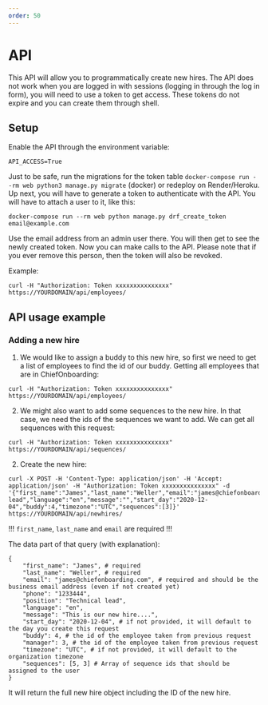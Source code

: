 ```yaml
---
order: 50
---
```


# API

This API will allow you to programmatically create new hires. The API does not work when you are logged in with sessions (logging in through the log in form), you will need to use a token to get access. These tokens do not expire and you can create them through shell.

## Setup
Enable the API through the environment variable:

```
API_ACCESS=True
```

Just to be safe, run the migrations for the token table `docker-compose run --rm web python3 manage.py migrate` (docker) or redeploy on Render/Heroku. Up next, you will have to generate a token to authenticate with the API. You will have to attach a user to it, like this:

```
docker-compose run --rm web python manage.py drf_create_token email@example.com
```
Use the email address from an admin user there. You will then get to see the newly created token. Now you can make calls to the API. Please note that if you ever remove this person, then the token will also be revoked.

Example:

```
curl -H "Authorization: Token xxxxxxxxxxxxxxx" https://YOURDOMAIN/api/employees/
```

## API usage example

### Adding a new hire

1. We would like to assign a buddy to this new hire, so first we need to get a list of employees to find the id of our buddy. Getting all employees that are in ChiefOnboarding:

```
curl -H "Authorization: Token xxxxxxxxxxxxxxx" https://YOURDOMAIN/api/employees/
```

2. We might also want to add some sequences to the new hire. In that case, we need the ids of the sequences we want to add. We can get all sequences with this request:

```
curl -H "Authorization: Token xxxxxxxxxxxxxxx" https://YOURDOMAIN/api/sequences/
```

2. Create the new hire:

```
curl -X POST -H 'Content-Type: application/json' -H 'Accept: application/json' -H "Authorization: Token xxxxxxxxxxxxxxx" -d '{"first_name":"James","last_name":"Weller","email":"james@chiefonboarding.com","phone":"","position":"Technical lead","language":"en","message":"","start_day":"2020-12-04","buddy":4,"timezone":"UTC","sequences":[3]}' https://YOURDOMAIN/api/newhires/
```

!!!
`first_name`, `last_name` and `email` are required
!!!


The data part of that query (with explanation):

```
{ 
	"first_name": "James", # required
	"last_name": "Weller", # required
	"email": "james@chiefonboarding.com", # required and should be the business email address (even if not created yet)
	"phone": "1233444",
	"position": "Technical lead",
	"language": "en",
	"message": "This is our new hire....",
	"start_day": "2020-12-04", # if not provided, it will default to the day you create this request
	"buddy": 4, # the id of the employee taken from previous request
	"manager": 3, # the id of the employee taken from previous request
	"timezone": "UTC", # if not provided, it will default to the organization timezone
	"sequences": [5, 3] # Array of sequence ids that should be assigned to the user
}
```

It will return the full new hire object including the ID of the new hire.
